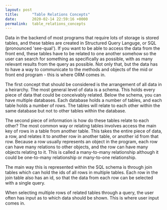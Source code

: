 ```yaml
---
layout: post
title:      "Table Relations Concepts"
date:       2020-02-14 22:59:16 +0000
permalink:  table_relations_concepts
---
```



Data in the backend of most programs that require lots of storage is stored tables, and these tables are created in Structured Query Languge, or SQL (pronounced 'see-qual').  If you want to be able to access the data from the front end, these tables have to be related to one another somehow so the user can search for something as specifically as possible, with as many relevant results from the query as possible.  Not only that, but the data has to have a way to communicate to the methods and objects of the mid or front end program - this is where ORM comes in.  

The first concept that should be considered is the arrangement of all data in a heirarchy.  The most general level of data is a schema.  This holds every piece of data that could be conceivably related.  Below the schema, you can have multiple databases.  Each database holds a number of tables, and each table holds a number of rows.  The tables will relate to each other within the same database but not to other tables within the database.  

The second piece of information is how do these tables relate to each other?  The most common way or relating tables involves access the main key of rows in a table from another table.  This takes the entire piece of data, a row, and relates it to another row in another table, or another id from that row.  Because a row usually represents an object in the program, each row can have many relations to other objects, and the row can have many objects relating to it.  This is called a many-to-many relationship although it could be one-to-many relationship or many-to-one relationship.  

The main way this is represented within the SQL schema is through join tables which can hold the ids of all rows in multiple tables.  Each row in the join table also has an id, so that the data from each row can be selected with a single query.

When selecting multiple rows of related tables through a query, the user often has input as to which data should be shown.  This is where user input comes in. 


